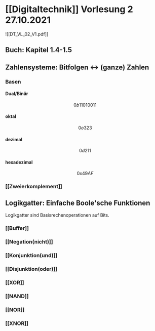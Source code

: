 # [[Digitaltechnik]] Vorlesung 2 27.10.2021
![[DT_VL_02_V1.pdf]]
## Buch: Kapitel 1.4-1.5
## Zahlensysteme: Bitfolgen <-> (ganze) Zahlen
### Basen
#### Dual/Binär
$$0b11010011$$
#### oktal
$$0o323$$
#### dezimal
$$0d211$$
#### hexadezimal
$$0x49AF$$
### [[Zweierkomplement]]
## Logikgatter: Einfache Boole'sche Funktionen
Logikgatter sind Basisrechenoperationen auf Bits.
### [[Buffer]]
### [[Negation(nicht)]]
### [[Konjunktion(und)]]
### [[Disjunktion(oder)]]
### [[XOR]]
### [[NAND]]
### [[NOR]]
### [[XNOR]]